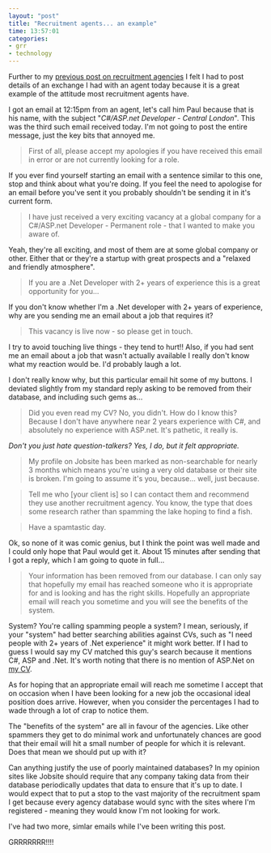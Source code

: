 ```yaml
---
layout: "post"
title: "Recruitment agents... an example"
time: 13:57:01
categories: 
- grr
- technology
---
```

Further to my <a href="http://stut.net/blog/2007/06/17/recruitment-agencies-just-say-no/" title="Recruitment agencies - just say no!">previous post on recruitment agencies</a> I felt I had to post details of an exchange I had with an agent today because it is a great example of the attitude most recruitment agents have.

I got an email at 12:15pm from an agent, let's call him Paul because that is his name, with the subject "<em>C#/ASP.net Developer - Central London</em>". This was the third such email received today. I'm not going to post the entire message, just the key bits that annoyed me.<!--more-->
<blockquote> First of all, please accept my apologies if you have received this email in error or are not currently looking for a role.</blockquote>
If you ever find yourself starting an email with a sentence similar to this one, stop and think about what you're doing. If you feel the need to apologise for an email before you've sent it you probably shouldn't be sending it in it's current form.
<blockquote>I have just received a very exciting vacancy at a global company for a C#/ASP.net Developer - Permanent role - that I wanted to make you aware of.</blockquote>
Yeah, they're all exciting, and most of them are at some global company or other. Either that or they're a startup with great prospects and a "relaxed and friendly atmosphere".
<blockquote>If you are a .Net Developer with 2+ years of experience this is a great opportunity for you...</blockquote>
If you don't know whether I'm a .Net developer with 2+ years of experience, why are you sending me an email about a job that requires it?
<blockquote>This vacancy is live now - so please get in touch.</blockquote>
I try to avoid touching live things - they tend to hurt!! Also, if you had sent me an email about a job that wasn't actually available I really don't know what my reaction would be. I'd probably laugh a lot.

I don't really know why, but this particular email hit some of my buttons. I deviated slightly from my standard reply asking to be removed from their database, and including such gems as...
<blockquote>  Did you even read my CV? No, you didn't. How do I know this? Because I don't have anywhere near 2 years experience with C#, and absolutely no experience with ASP.net. It's pathetic, it really is.</blockquote>
<em>Don't you just hate question-talkers? Yes, I do, but it felt appropriate.</em>
<blockquote>My profile on Jobsite has been marked as non-searchable for nearly 3 months which means you're using a very old database or their site is broken. I'm going to assume it's you, because... well, just because.</blockquote>
<blockquote>Tell me who [your client is] so I can contact them and recommend they use another recruitment agency. You know, the type that does some research rather than spamming the lake hoping to find a fish.</blockquote>
<blockquote>Have a spamtastic day.</blockquote>
Ok, so none of it was comic genius, but I think the point was well made and I could only hope that Paul would get it. About 15 minutes after sending that I got a reply, which I am going to quote in full...
<blockquote>Your information has been removed from our database. I can only say that hopefully my email has reached someone who it is appropriate for and is looking and has the right skills. Hopefully an appropriate email will reach you sometime and you will see the benefits of the system.</blockquote>
System? You're calling spamming people a system? I mean, seriously, if your "system" had better searching abilities against CVs, such as "I need people with 2+ years of .Net experience" it might work better. If I had to guess I would say my CV matched this guy's search because it mentions C#, ASP and .Net. It's worth noting that there is no mention of ASP.Net on <a href="http://stut.net/cv/" title="Stuart Dallas - Curriculum Vitae">my CV</a>.

As for hoping that an appropriate email will reach me sometime I accept that on occasion when I have been looking for a new job the occasional ideal position does arrive. However, when you consider the percentages I had to wade through a lot of crap to notice them.

The "benefits of the system" are all in favour of the agencies. Like other spammers they get to do minimal work and unfortunately chances are good that their email will hit a small number of people for which it is relevant. Does that mean we should put up with it?

Can anything justify the use of poorly maintained databases? In my opinion sites like Jobsite should require that any company taking data from their database periodically updates that data to ensure that it's up to date. I would expect that to put a stop to the vast majority of the recruitment spam I get because every agency database would sync with the sites where I'm registered - meaning they would know I'm not looking for work.

I've had two more, simlar emails while I've been writing this post.

GRRRRRRR!!!!